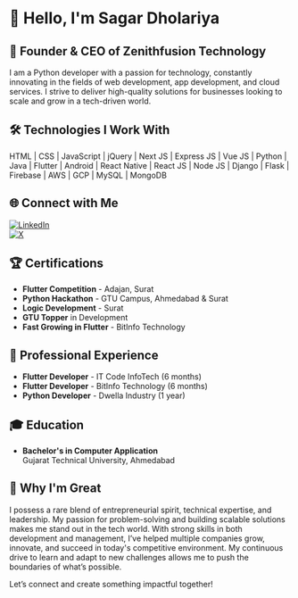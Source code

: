 ## <h1>👋 Hello, I'm Sagar Dholariya</h1>

## <h2>🚀 **Founder & CEO of Zenithfusion Technology**</h2>
I am a Python developer with a passion for technology, constantly innovating in the fields of web development, app development, and cloud services. I strive to deliver high-quality solutions for businesses looking to scale and grow in a tech-driven world.


## <h2>🛠 Technologies I Work With</h2>
HTML | CSS | JavaScript | jQuery | Next JS | Express JS | Vue JS | Python | Java | Flutter | Android | React Native | React JS | Node JS | Django | Flask | Firebase | AWS | GCP | MySQL | MongoDB


## <h2>🌐 Connect with Me</h2>
[![LinkedIn](https://img.shields.io/badge/LinkedIn-Connect-blue)](https://linkedin.com/in/sagar-dholariya)  
[![X](https://img.shields.io/badge/X-Follow-lightgrey)](https://x.com/SAGARDHOLARIYA2)


## <h2>🏆 Certifications</h2>
- **Flutter Competition** - Adajan, Surat
- **Python Hackathon** - GTU Campus, Ahmedabad & Surat
- **Logic Development** - Surat
- **GTU Topper** in Development
- **Fast Growing in Flutter** - BitInfo Technology


## <h2>💼 Professional Experience</h2>
- **Flutter Developer** - IT Code InfoTech (6 months)
- **Flutter Developer** - BitInfo Technology (6 months)
- **Python Developer** - Dwella Industry (1 year)


## <h2>🎓 Education</h2>
- **Bachelor's in Computer Application**  
  Gujarat Technical University, Ahmedabad


## <h2>🌟 Why I'm Great</h2>
I possess a rare blend of entrepreneurial spirit, technical expertise, and leadership. My passion for problem-solving and building scalable solutions makes me stand out in the tech world. With strong skills in both development and management, I’ve helped multiple companies grow, innovate, and succeed in today's competitive environment. My continuous drive to learn and adapt to new challenges allows me to push the boundaries of what’s possible.

Let’s connect and create something impactful together!
